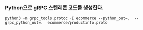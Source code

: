 

### Python으로 gRPC 스켈레톤 코드를 생성한다.

`python3 -m grpc_tools.protoc -I ecommerce --python_out=.  --grpc_python_out=.  ecommerce/productinfo.proto `